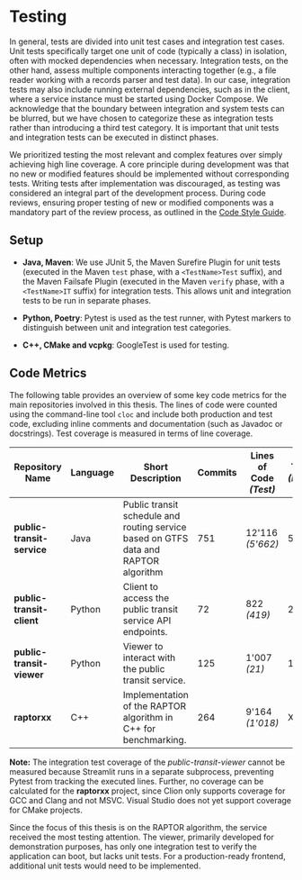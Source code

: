 # Testing

In general, tests are divided into unit test cases and integration test cases. Unit tests specifically target one unit
of code (typically a class) in isolation, often with mocked dependencies when necessary. Integration tests, on the other
hand, assess multiple components interacting together (e.g., a file reader working with a records parser and test data).
In our case, integration tests may also include running external dependencies, such as in the client, where a service
instance must be started using Docker Compose. We acknowledge that the boundary between integration and system tests can
be blurred, but we have chosen to categorize these as integration tests rather than introducing a third test category.
It is important that unit tests and integration tests can be executed in distinct phases.

We prioritized testing the most relevant and complex features over simply achieving high line coverage. A core principle
during development was that no new or modified features should be implemented without corresponding tests. Writing tests
after implementation was discouraged, as testing was considered an integral part of the development process. During code
reviews, ensuring proper testing of new or modified components was a mandatory part of the review process, as outlined
in the [Code Style Guide](code-style-guide.md).

## Setup

- **Java, Maven**: We use JUnit 5, the Maven Surefire Plugin for unit tests (executed in the Maven `test` phase, with
  a `<TestName>Test` suffix), and the Maven Failsafe Plugin (executed in the Maven `verify` phase, with a `<TestName>IT`
  suffix) for integration tests. This allows unit and integration tests to be run in separate phases.

- **Python, Poetry**: Pytest is used as the test runner, with Pytest markers to distinguish between unit and integration
  test categories.

- **C++, CMake and vcpkg**: GoogleTest is used for testing.

## Code Metrics

The following table provides an overview of some key code metrics for the main repositories involved in this thesis. The
lines of code were counted using the command-line tool `cloc` and include both production and test code, excluding
inline comments and documentation (such as Javadoc or docstrings). Test coverage is measured in terms of line coverage.

| Repository Name            | Language | Short Description                                                                   | Commits | Lines of Code *(Test)* | Test Cases *(Integration)* | Test Coverage |
|----------------------------|----------|-------------------------------------------------------------------------------------|---------|------------------------|----------------------------|---------------|
| **public-transit-service** | Java     | Public transit schedule and routing service based on GTFS data and RAPTOR algorithm | 751     | 12'116 *(5'662)*       | 569 *(51)*                 | 86%           |
| **public-transit-client**  | Python   | Client to access the public transit service API endpoints.                          | 72      | 822 *(419)*            | 23 *(15)*                  | 80%           |
| **public-transit-viewer**  | Python   | Viewer to interact with the public transit service.                                 | 125     | 1'007 *(21)*           | 1 *(1)*                    | -             |
| **raptorxx**               | C++      | Implementation of the RAPTOR algorithm in C++ for benchmarking.                     | 264     | 9'164 *(1'018)*        | XX *(0)*                   | -             |

**Note:** The integration test coverage of the *public-transit-viewer* cannot be measured because Streamlit runs in a
separate subprocess, preventing Pytest from tracking the executed lines. Further, no coverage can be calculated for the
**raptorxx** project, since Clion only supports coverage for GCC and Clang and not MSVC. Visual Studio does not yet
support coverage for CMake projects.

Since the focus of this thesis is on the RAPTOR algorithm, the service received the most testing attention. The viewer,
primarily developed for demonstration purposes, has only one integration test to verify the application can boot, but
lacks unit tests. For a production-ready frontend, additional unit tests would need to be implemented.
